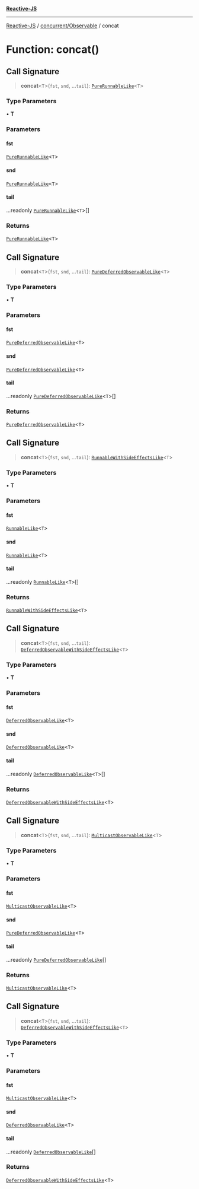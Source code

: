 [**Reactive-JS**](../../../README.md)

***

[Reactive-JS](../../../README.md) / [concurrent/Observable](../README.md) / concat

# Function: concat()

## Call Signature

> **concat**\<`T`\>(`fst`, `snd`, ...`tail`): [`PureRunnableLike`](../../interfaces/PureRunnableLike.md)\<`T`\>

### Type Parameters

• **T**

### Parameters

#### fst

[`PureRunnableLike`](../../interfaces/PureRunnableLike.md)\<`T`\>

#### snd

[`PureRunnableLike`](../../interfaces/PureRunnableLike.md)\<`T`\>

#### tail

...readonly [`PureRunnableLike`](../../interfaces/PureRunnableLike.md)\<`T`\>[]

### Returns

[`PureRunnableLike`](../../interfaces/PureRunnableLike.md)\<`T`\>

## Call Signature

> **concat**\<`T`\>(`fst`, `snd`, ...`tail`): [`PureDeferredObservableLike`](../../interfaces/PureDeferredObservableLike.md)\<`T`\>

### Type Parameters

• **T**

### Parameters

#### fst

[`PureDeferredObservableLike`](../../interfaces/PureDeferredObservableLike.md)\<`T`\>

#### snd

[`PureDeferredObservableLike`](../../interfaces/PureDeferredObservableLike.md)\<`T`\>

#### tail

...readonly [`PureDeferredObservableLike`](../../interfaces/PureDeferredObservableLike.md)\<`T`\>[]

### Returns

[`PureDeferredObservableLike`](../../interfaces/PureDeferredObservableLike.md)\<`T`\>

## Call Signature

> **concat**\<`T`\>(`fst`, `snd`, ...`tail`): [`RunnableWithSideEffectsLike`](../../interfaces/RunnableWithSideEffectsLike.md)\<`T`\>

### Type Parameters

• **T**

### Parameters

#### fst

[`RunnableLike`](../../interfaces/RunnableLike.md)\<`T`\>

#### snd

[`RunnableLike`](../../interfaces/RunnableLike.md)\<`T`\>

#### tail

...readonly [`RunnableLike`](../../interfaces/RunnableLike.md)\<`T`\>[]

### Returns

[`RunnableWithSideEffectsLike`](../../interfaces/RunnableWithSideEffectsLike.md)\<`T`\>

## Call Signature

> **concat**\<`T`\>(`fst`, `snd`, ...`tail`): [`DeferredObservableWithSideEffectsLike`](../../interfaces/DeferredObservableWithSideEffectsLike.md)\<`T`\>

### Type Parameters

• **T**

### Parameters

#### fst

[`DeferredObservableLike`](../../interfaces/DeferredObservableLike.md)\<`T`\>

#### snd

[`DeferredObservableLike`](../../interfaces/DeferredObservableLike.md)\<`T`\>

#### tail

...readonly [`DeferredObservableLike`](../../interfaces/DeferredObservableLike.md)\<`T`\>[]

### Returns

[`DeferredObservableWithSideEffectsLike`](../../interfaces/DeferredObservableWithSideEffectsLike.md)\<`T`\>

## Call Signature

> **concat**\<`T`\>(`fst`, `snd`, ...`tail`): [`MulticastObservableLike`](../../interfaces/MulticastObservableLike.md)\<`T`\>

### Type Parameters

• **T**

### Parameters

#### fst

[`MulticastObservableLike`](../../interfaces/MulticastObservableLike.md)\<`T`\>

#### snd

[`PureDeferredObservableLike`](../../interfaces/PureDeferredObservableLike.md)\<`T`\>

#### tail

...readonly [`PureDeferredObservableLike`](../../interfaces/PureDeferredObservableLike.md)[]

### Returns

[`MulticastObservableLike`](../../interfaces/MulticastObservableLike.md)\<`T`\>

## Call Signature

> **concat**\<`T`\>(`fst`, `snd`, ...`tail`): [`DeferredObservableWithSideEffectsLike`](../../interfaces/DeferredObservableWithSideEffectsLike.md)\<`T`\>

### Type Parameters

• **T**

### Parameters

#### fst

[`MulticastObservableLike`](../../interfaces/MulticastObservableLike.md)\<`T`\>

#### snd

[`DeferredObservableLike`](../../interfaces/DeferredObservableLike.md)\<`T`\>

#### tail

...readonly [`DeferredObservableLike`](../../interfaces/DeferredObservableLike.md)[]

### Returns

[`DeferredObservableWithSideEffectsLike`](../../interfaces/DeferredObservableWithSideEffectsLike.md)\<`T`\>
